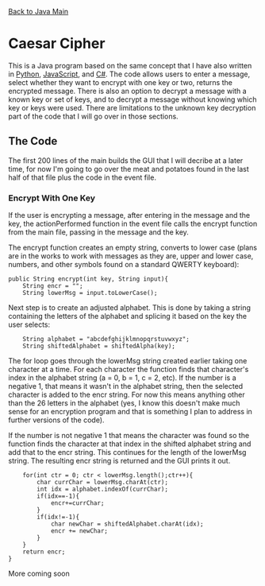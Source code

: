 [Back to Java Main](../)

# Caesar Cipher

This is a Java program based on the same concept that I have also written in [Python](../../python/caesarcipher), [JavaScript](../../webdev/caesarCipher), and [C#](../../csharp/caesarcipher). The code allows users to enter a message, select whether they want to encrypt with one key or two, returns the encrypted message. There is also an option to decrypt a message with a known key or set of keys, and to decrypt a message without knowing which key or keys were used. There are limitations to the unknown key decryption part of the code that I will go over in those sections.

## The Code

The first 200 lines of the main builds the GUI that I will decribe at a later time, for now I'm going to go over the meat and potatoes found in the last half of that file plus the code in the event file.

### Encrypt With One Key

If the user is encrypting a message, after entering in the message and the key, the actionPerformed function in the event file calls the encrypt function from the main file, passing in the message and the key.

The encrypt function creates an empty string, converts to lower case (plans are in the works to work with messages as they are, upper and lower case, numbers, and other symbols found on a standard QWERTY keyboard):

```
public String encrypt(int key, String input){
	String encr = "";
	String lowerMsg = input.toLowerCase();
```

Next step is to create an adjusted alphabet. This is done by taking a string containing the letters of the alphabet and splicing it based on the key the user selects:

```
	String alphabet = "abcdefghijklmnopqrstuvwxyz";
	String shiftedAlphabet = shiftedAlpha(key);
```

The for loop goes through the lowerMsg string created earlier taking one character at a time. For each character the function finds that character's index in the alphabet string (a = 0, b = 1, c = 2, etc). If the number is a negative 1, that means it wasn't in the alphabet string, then the selected character is added to the encr string. For now this means anything other than the 26 letters in the alphabet (yes, I know this doesn't make much sense for an encryption program and that is something I plan to address in further versions of the code).

If the number is not negative 1 that means the character was found so the function finds the character at that index in the shifted alphabet string and add that to the encr string. This continues for the length of the lowerMsg string. The resulting encr string is returned and the GUI prints it out.

```
	for(int ctr = 0; ctr < lowerMsg.length();ctr++){
		char currChar = lowerMsg.charAt(ctr);
		int idx = alphabet.indexOf(currChar);
		if(idx==-1){
			encr+=currChar;
		}
		if(idx!=-1){
			char newChar = shiftedAlphabet.charAt(idx);
			encr += newChar;
		}
	}
	return encr;
}
```

More coming soon
